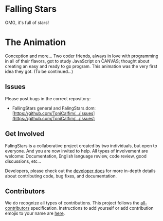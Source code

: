 # Falling Stars
OMG, it's full of stars!


# The Animation
Conception and more... Two coder friends, always in love with programming in all of their flavors, got to study JavaScript on CANVAS; thought about creating an easy and ready to go program. This animation was the very first idea they got. (To be continued...)


## Issues
Please post bugs in the correct repository:

* FallingStars general and FalingStars.dom: [https://github.com/ToniCalfim/.../issues](https://github.com/ToniCalfim/.../issues)


## Get Involved
FalingStars is a collaborative project created by two individuals, but open to everyone. And you are now invited to help. All types of involvement are welcome: Documentation, English language review, code review, good discussions, etc...

Developers, please check out the [developer docs](https://github.com/ToniCalfim/master/contributor_docs/) for more in-depth details about
contributing code, bug fixes, and documentation.


## Contributors
We do recognize all types of contributions. This project follows the [all-contributors](https://github.com/kentcdodds/all-contributors) specification. Instructions to add yourself or add contribution emojis to your name are [here](https://github.com/ToniCalfim/.../issues/2020).
